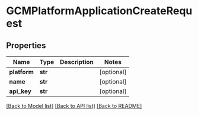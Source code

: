# GCMPlatformApplicationCreateRequest

## Properties
Name | Type | Description | Notes
------------ | ------------- | ------------- | -------------
**platform** | **str** |  | [optional] 
**name** | **str** |  | [optional] 
**api_key** | **str** |  | [optional] 

[[Back to Model list]](../README.md#documentation-for-models) [[Back to API list]](../README.md#documentation-for-api-endpoints) [[Back to README]](../README.md)


